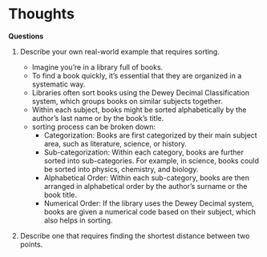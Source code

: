 # Thoughts
**Questions**
1. Describe your own real-world example that requires sorting. 
    - Imagine you’re in a library full of books. 
    - To find a book quickly, it’s essential that they are organized in a systematic way. 
    - Libraries often sort books using the Dewey Decimal Classification system, which groups books on similar subjects together. 
    - Within each subject, books might be sorted alphabetically by the author’s last name or by the book’s title.
    - sorting process can be broken down:
        - Categorization: Books are first categorized by their main subject area, such as literature, science, or history.
        - Sub-categorization: Within each category, books are further sorted into sub-categories. For example, in science, books could be sorted into physics, chemistry, and biology.
        - Alphabetical Order: Within each sub-category, books are then arranged in alphabetical order by the author’s surname or the book title.
        - Numerical Order: If the library uses the Dewey Decimal system, books are given a numerical code based on their subject, which also helps in sorting.

2. Describe one that requires finding the shortest distance between two points.